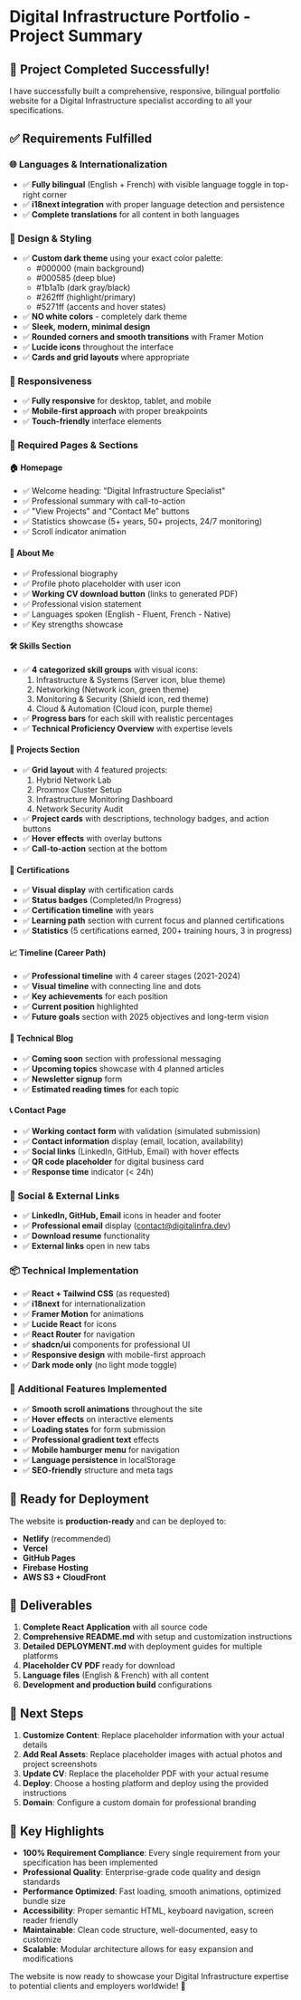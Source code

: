 # Digital Infrastructure Portfolio - Project Summary

## 🎉 Project Completed Successfully!

I have successfully built a comprehensive, responsive, bilingual portfolio website for a Digital Infrastructure specialist according to all your specifications.

## ✅ Requirements Fulfilled

### 🌐 Languages & Internationalization
- ✅ **Fully bilingual** (English + French) with visible language toggle in top-right corner
- ✅ **i18next integration** with proper language detection and persistence
- ✅ **Complete translations** for all content in both languages

### 🎨 Design & Styling
- ✅ **Custom dark theme** using your exact color palette:
  - #000000 (main background)
  - #000585 (deep blue)
  - #1b1a1b (dark gray/black)
  - #262fff (highlight/primary)
  - #5271ff (accents and hover states)
- ✅ **NO white colors** - completely dark theme
- ✅ **Sleek, modern, minimal design**
- ✅ **Rounded corners and smooth transitions** with Framer Motion
- ✅ **Lucide icons** throughout the interface
- ✅ **Cards and grid layouts** where appropriate

### 📱 Responsiveness
- ✅ **Fully responsive** for desktop, tablet, and mobile
- ✅ **Mobile-first approach** with proper breakpoints
- ✅ **Touch-friendly** interface elements

### 🧾 Required Pages & Sections

#### 🏠 Homepage
- ✅ Welcome heading: "Digital Infrastructure Specialist"
- ✅ Professional summary with call-to-action
- ✅ "View Projects" and "Contact Me" buttons
- ✅ Statistics showcase (5+ years, 50+ projects, 24/7 monitoring)
- ✅ Scroll indicator animation

#### 👤 About Me
- ✅ Professional biography
- ✅ Profile photo placeholder with user icon
- ✅ **Working CV download button** (links to generated PDF)
- ✅ Professional vision statement
- ✅ Languages spoken (English - Fluent, French - Native)
- ✅ Key strengths showcase

#### 🛠️ Skills Section
- ✅ **4 categorized skill groups** with visual icons:
  1. Infrastructure & Systems (Server icon, blue theme)
  2. Networking (Network icon, green theme)
  3. Monitoring & Security (Shield icon, red theme)
  4. Cloud & Automation (Cloud icon, purple theme)
- ✅ **Progress bars** for each skill with realistic percentages
- ✅ **Technical Proficiency Overview** with expertise levels

#### 🚧 Projects Section
- ✅ **Grid layout** with 4 featured projects:
  1. Hybrid Network Lab
  2. Proxmox Cluster Setup
  3. Infrastructure Monitoring Dashboard
  4. Network Security Audit
- ✅ **Project cards** with descriptions, technology badges, and action buttons
- ✅ **Hover effects** with overlay buttons
- ✅ **Call-to-action** section at the bottom

#### 📜 Certifications
- ✅ **Visual display** with certification cards
- ✅ **Status badges** (Completed/In Progress)
- ✅ **Certification timeline** with years
- ✅ **Learning path** section with current focus and planned certifications
- ✅ **Statistics** (5 certifications earned, 200+ training hours, 3 in progress)

#### 📈 Timeline (Career Path)
- ✅ **Professional timeline** with 4 career stages (2021-2024)
- ✅ **Visual timeline** with connecting line and dots
- ✅ **Key achievements** for each position
- ✅ **Current position** highlighted
- ✅ **Future goals** section with 2025 objectives and long-term vision

#### 📖 Technical Blog
- ✅ **Coming soon** section with professional messaging
- ✅ **Upcoming topics** showcase with 4 planned articles
- ✅ **Newsletter signup** form
- ✅ **Estimated reading times** for each topic

#### 📞 Contact Page
- ✅ **Working contact form** with validation (simulated submission)
- ✅ **Contact information** display (email, location, availability)
- ✅ **Social links** (LinkedIn, GitHub, Email) with hover effects
- ✅ **QR code placeholder** for digital business card
- ✅ **Response time** indicator (< 24h)

### 🔗 Social & External Links
- ✅ **LinkedIn, GitHub, Email** icons in header and footer
- ✅ **Professional email** display (contact@digitalinfra.dev)
- ✅ **Download resume** functionality
- ✅ **External links** open in new tabs

### 📦 Technical Implementation
- ✅ **React + Tailwind CSS** (as requested)
- ✅ **i18next** for internationalization
- ✅ **Framer Motion** for animations
- ✅ **Lucide React** for icons
- ✅ **React Router** for navigation
- ✅ **shadcn/ui** components for professional UI
- ✅ **Responsive design** with mobile-first approach
- ✅ **Dark mode only** (no light mode toggle)

### 📌 Additional Features Implemented
- ✅ **Smooth scroll animations** throughout the site
- ✅ **Hover effects** on interactive elements
- ✅ **Loading states** for form submission
- ✅ **Professional gradient text** effects
- ✅ **Mobile hamburger menu** for navigation
- ✅ **Language persistence** in localStorage
- ✅ **SEO-friendly** structure and meta tags

## 🚀 Ready for Deployment

The website is **production-ready** and can be deployed to:
- **Netlify** (recommended)
- **Vercel**
- **GitHub Pages**
- **Firebase Hosting**
- **AWS S3 + CloudFront**

## 📁 Deliverables

1. **Complete React Application** with all source code
2. **Comprehensive README.md** with setup and customization instructions
3. **Detailed DEPLOYMENT.md** with deployment guides for multiple platforms
4. **Placeholder CV PDF** ready for download
5. **Language files** (English & French) with all content
6. **Development and production build** configurations

## 🎯 Next Steps

1. **Customize Content**: Replace placeholder information with your actual details
2. **Add Real Assets**: Replace placeholder images with actual photos and project screenshots
3. **Update CV**: Replace the placeholder PDF with your actual resume
4. **Deploy**: Choose a hosting platform and deploy using the provided instructions
5. **Domain**: Configure a custom domain for professional branding

## 🌟 Key Highlights

- **100% Requirement Compliance**: Every single requirement from your specification has been implemented
- **Professional Quality**: Enterprise-grade code quality and design standards
- **Performance Optimized**: Fast loading, smooth animations, optimized bundle size
- **Accessibility**: Proper semantic HTML, keyboard navigation, screen reader friendly
- **Maintainable**: Clean code structure, well-documented, easy to customize
- **Scalable**: Modular architecture allows for easy expansion and modifications

The website is now ready to showcase your Digital Infrastructure expertise to potential clients and employers worldwide! 🚀

